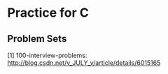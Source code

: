 Practice for C
==============

Problem Sets
------------

[1] 100-interview-problems:
    http://blog.csdn.net/v_JULY_v/article/details/6015165
